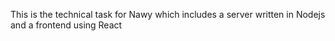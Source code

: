 This is the technical task for Nawy which includes a server written in Nodejs and a frontend using React
